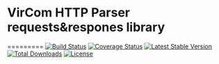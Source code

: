 # VirCom HTTP Parser requests&respones library
=========
[![Build Status](https://travis-ci.org/vircom/http-parser.svg?branch=master)](https://travis-ci.org/vircom/behat3-zendframework3-extension)
[![Coverage Status](https://coveralls.io/repos/github/vircom/http-parser/badge.svg)](https://coveralls.io/github/vircom/http-parser)
[![Latest Stable Version](https://poser.pugx.org/vircom/http-parser/v/stable.png)](https://packagist.org/packages/vircom/http-parser)
[![Total Downloads](https://poser.pugx.org/vircom/http-parser/downloads.png)](https://packagist.org/vircom/http-parser)
[![License](https://poser.pugx.org/vircom/http-parser/license.png)](https://packagist.org/packages/vircom/http-parser)